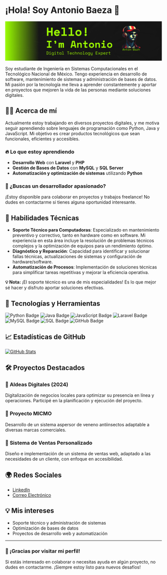 # ¡Hola! Soy Antonio Baeza 👋

![Banner](https://github.com/Anton-Bazh/Anton-Bazh/blob/a2a494ee4641e05c60f5c9612a3f554a8af5f285/banner.png?raw=true)

Soy estudiante de Ingeniería en Sistemas Computacionales en el Tecnológico Nacional de México. Tengo experiencia en desarrollo de software, mantenimiento de sistemas y administración de bases de datos. Mi pasión por la tecnología me lleva a aprender constantemente y aportar en proyectos que mejoren la vida de las personas mediante soluciones digitales.

## 🧑‍💻 Acerca de mí

Actualmente estoy trabajando en diversos proyectos digitales, y me motiva seguir aprendiendo sobre lenguajes de programación como Python, Java y JavaScript. Mi objetivo es crear productos tecnológicos que sean funcionales, eficientes y accesibles.

### 🔥 Lo que estoy aprendiendo
- **Desarrollo Web** con **Laravel** y **PHP**
- **Gestión de Bases de Datos** con **MySQL** y **SQL Server**
- **Automatización y optimización de sistemas** utilizando **Python**

### 🎯 ¿Buscas un desarrollador apasionado?
¡Estoy disponible para colaborar en proyectos y trabajos freelance! No dudes en contactarme si tienes alguna oportunidad interesante. 

## 🚀 Habilidades Técnicas

- **Soporte Técnico para Computadoras**: Especializado en mantenimiento preventivo y correctivo, tanto en hardware como en software. Mi experiencia en esta área incluye la resolución de problemas técnicos complejos y la optimización de equipos para un rendimiento óptimo.
- **Diagnóstico y Reparación**: Capacidad para identificar y solucionar fallas técnicas, actualizaciones de sistemas y configuración de hardware/software.
- **Automatización de Procesos**: Implementación de soluciones técnicas para simplificar tareas repetitivas y mejorar la eficiencia operativa.

**💡 Nota:** ¡El soporte técnico es una de mis especialidades! Es lo que mejor sé hacer y disfruto aportar soluciones efectivas.

## 🚀 Tecnologías y Herramientas

![Python Badge](https://img.shields.io/badge/-Python-3776AB?style=flat-square&logo=python&logoColor=white)
![Java Badge](https://img.shields.io/badge/-Java-007396?style=flat-square&logo=java&logoColor=white)
![JavaScript Badge](https://img.shields.io/badge/-JavaScript-F7DF1E?style=flat-square&logo=javascript&logoColor=black)
![Laravel Badge](https://img.shields.io/badge/-Laravel-EF4135?style=flat-square&logo=laravel&logoColor=white)
![MySQL Badge](https://img.shields.io/badge/-MySQL-4479A1?style=flat-square&logo=mysql&logoColor=white)
![SQL Badge](https://img.shields.io/badge/-SQL-003B57?style=flat-square&logo=sql&logoColor=white)
![GitHub Badge](https://img.shields.io/badge/-GitHub-181717?style=flat-square&logo=github&logoColor=white)

## 📈 Estadísticas de GitHub

[![GitHub Stats](https://github-readme-stats.vercel.app/api?username=Anton-Bazh&show_icons=true&hide_title=true&count_private=true&hide=prs)](https://github.com/Anton-Bazh)

## 🛠️ Proyectos Destacados

### 🚀 **Aldeas Digitales (2024)**
Digitalización de negocios locales para optimizar su presencia en línea y operaciones. Participé en la planificación y ejecución del proyecto.

### 🌱 **Proyecto MICMO**
Desarrollo de un sistema aspersor de veneno antiinsectos adaptable a diversas marcas comerciales.

### 💼 **Sistema de Ventas Personalizado**
Diseño e implementación de un sistema de ventas web, adaptado a las necesidades de un cliente, con enfoque en accesibilidad.

## 🌍 Redes Sociales

- [LinkedIn](https://www.linkedin.com/in/luis-antonio-baeza-turijan-2ab00b257/)
- [Correo Electrónico](mailto:baezaantoniocontac@gmail.com)

## 💡 Mis intereses

- Soporte técnico y administración de sistemas
- Optimización de bases de datos
- Proyectos de desarrollo web y automatización

---

### 🎉 ¡Gracias por visitar mi perfil!

Si estás interesado en colaborar o necesitas ayuda en algún proyecto, no dudes en contactarme. ¡Siempre estoy listo para nuevos desafíos!
